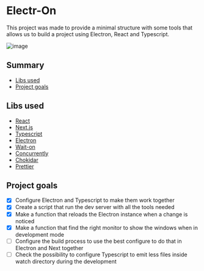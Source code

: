 # Electr-On

This project was made to provide a minimal structure with some tools that allows us to build a project using Electron, React and Typescript.

![image](https://img.shields.io/badge/status-under%20development-yellow)

## Summary

- [Libs used](#libs-used)
- [Project goals](#project-goals)

## Libs used

- [React](https://react.dev/)
- [Next.js](https://nextjs.org/)
- [Typescript](https://www.typescriptlang.org/)
- [Electron](https://www.electronjs.org/)
- [Wait-on](https://github.com/jeffbski/wait-on)
- [Concurrently](https://github.com/open-cli-tools/concurrently)
- [Chokidar](https://github.com/paulmillr/chokidar)
- [Prettier](https://prettier.io/)

## Project goals

- [x] Configure Electron and Typescript to make them work together
- [x] Create a script that run the dev server with all the tools needed
- [x] Make a function that reloads the Electron instance when a change is noticed
- [x] Make a function that find the right monitor to show the windows when in development mode
- [ ] Configure the build process to use the best configure to do that in Electron and Next together
- [ ] Check the possibility to configure Typescript to emit less files inside watch directory during the development

